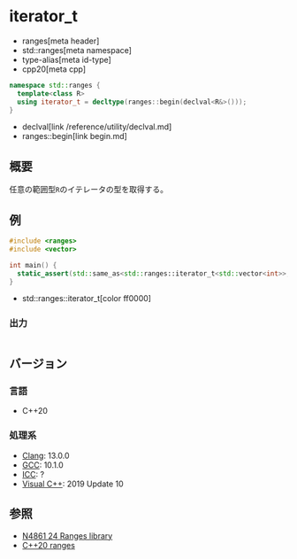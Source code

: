 # iterator_t
* ranges[meta header]
* std::ranges[meta namespace]
* type-alias[meta id-type]
* cpp20[meta cpp]

```cpp
namespace std::ranges {
  template<class R>
  using iterator_t = decltype(ranges::begin(declval<R&>()));
}
```
* declval[link /reference/utility/declval.md]
* ranges::begin[link begin.md]

## 概要

任意の範囲型`R`のイテレータの型を取得する。

## 例
```cpp example
#include <ranges>
#include <vector>

int main() {
  static_assert(std::same_as<std::ranges::iterator_t<std::vector<int>>, std::vector<int>::iterator>);
}
```
* std::ranges::iterator_t[color ff0000]

### 出力
```
```

## バージョン
### 言語
- C++20

### 処理系
- [Clang](/implementation.md#clang): 13.0.0
- [GCC](/implementation.md#gcc): 10.1.0
- [ICC](/implementation.md#icc): ?
- [Visual C++](/implementation.md#visual_cpp): 2019 Update 10

## 参照
- [N4861 24 Ranges library](https://timsong-cpp.github.io/cppwp/n4861/ranges)
- [C++20 ranges](https://techbookfest.org/product/5134506308665344)
